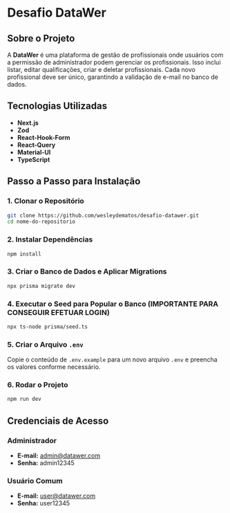 # Desafio DataWer

## Sobre o Projeto

A **DataWer** é uma plataforma de gestão de profissionais onde usuários com a permissão de administrador podem gerenciar os profissionais. Isso inclui listar, editar qualificações, criar e deletar profissionais. Cada novo profissional deve ser único, garantindo a validação de e-mail no banco de dados.

## Tecnologias Utilizadas

- **Next.js**
- **Zod**
- **React-Hook-Form**
- **React-Query**
- **Material-UI**
- **TypeScript**

## Passo a Passo para Instalação

### 1. Clonar o Repositório

```sh
git clone https://github.com/wesleydematos/desafio-datawer.git
cd nome-do-repositorio
```

### 2. Instalar Dependências

```sh
npm install
```

### 3. Criar o Banco de Dados e Aplicar Migrations

```sh
npx prisma migrate dev
```

### 4. Executar o Seed para Popular o Banco (IMPORTANTE PARA CONSEGUIR EFETUAR LOGIN)

```sh
npx ts-node prisma/seed.ts
```

### 5. Criar o Arquivo `.env`

Copie o conteúdo de `.env.example` para um novo arquivo `.env` e preencha os valores conforme necessário.

### 6. Rodar o Projeto

```sh
npm run dev
```

## Credenciais de Acesso

### Administrador

- **E-mail:** admin@datawer.com
- **Senha:** admin12345

### Usuário Comum

- **E-mail:** user@datawer.com
- **Senha:** user12345
